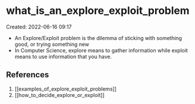 # what_is_an_explore_exploit_problem
Created: 2022-06-16 09:17

- An Explore/Exploit problem is the dilemma of sticking with something good, or trying something new
- In Computer Science, explore means to gather information while exploit means to use information that you have.

## References
1. [[examples_of_explore_exploit_problems]]
2. [[how_to_decide_explore_or_exploit]]
